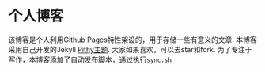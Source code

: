 个人博客
============

该博客是个人利用Github Pages特性架设的，用于存储一些有意义的文章. 本博客采用自己开发的Jekyll [Pithy主题](https://github.com/smallmuou/Jekyll-Pithy). 大家如果喜欢，可以去star和fork. 为了专注于写作，本博客添加了自动发布脚本，通过执行`sync.sh`